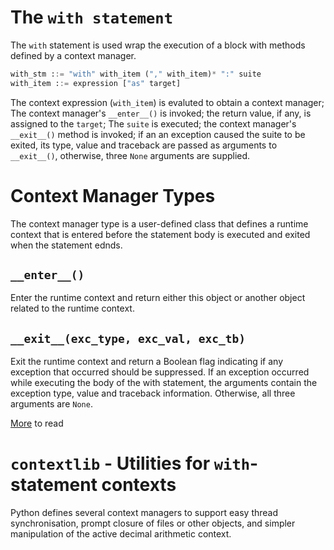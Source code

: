 # The `with statement`

The `with` statement is used wrap the execution of a block with methods defined by a context manager.

```python
with_stm ::= "with" with_item ("," with_item)* ":" suite
with_item ::= expression ["as" target]
 ```

The context expression (`with_item`) is evaluted to obtain a context manager; The context manager's `__enter__()` is invoked; the return value, if any, is assigned to the `target`; The `suite` is executed; the context manager's `__exit__()` method is invoked; if an an exception caused the suite to be exited, its type, value and traceback are passed as arguments to `__exit__()`, otherwise, three `None` arguments are supplied.

# Context Manager Types

The context manager type is a user-defined class that defines a runtime context that is entered before the statement body is executed and exited when the statement ednds.

## `__enter__()`

Enter the runtime context and return either this object or another object related to the runtime context.

## `__exit__(exc_type, exc_val, exc_tb)`

Exit the runtime context and return a Boolean flag indicating if any exception that occurred should be suppressed. If an exception occurred while executing the body of the with statement, the arguments contain the exception type, value and traceback information. Otherwise, all three arguments are `None`.

[More](www.python.org/dev/peps/pep-0343/) to read 

# `contextlib` - Utilities for `with`-statement contexts

Python defines several context managers to support easy thread synchronisation, prompt closure of files or other objects, and simpler manipulation of the active decimal arithmetic context.
